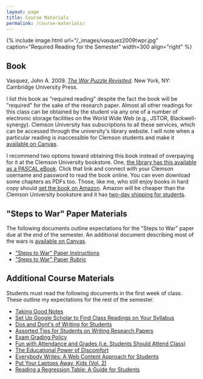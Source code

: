 ```yaml
---
layout: page
title: Course Materials
permalink: /course-materials/
---
```


{% include image.html url="/_images/vasquez2009twpr.jpg" caption="Required Reading for the Semester" width=300 align="right" %}

## Book

Vasquez, John A. 2009. [*The War Puzzle Revisited*](https://www.amazon.com/Revisited-Cambridge-Studies-International-Relations/dp/0521708230). New York, NY: Cambridge University Press. 

I list this book as "required reading" despite the fact the book will be "required" for the sake of the research paper. Almost all other readings for this class can be obtained by the student via any one of a number of electronic storage facilities on the World Wide Web (e.g., JSTOR, Blackwell-synergy). Clemson University has subscriptions to all these services, which can be accessed through the university's library website. I will note when a particular reading is inaccessible for Clemson students and make it [available on Canvas](https://www.clemson.edu/canvas/).

I recommend two options toward obtaining this book instead of overpaying for it at the Clemson University bookstore. One, [the library has this available as a PASCAL eBook](http://libcat.clemson.edu/record=b3650354). Click that link and connect with your Clemson username and password to read the book online. You can even download some chapters as PDFs too. Those, like me, who still enjoy books in hard copy should [get the book on Amazon](https://www.amazon.com/Revisited-Cambridge-Studies-International-Relations/dp/0521708230). Amazon will be cheaper than the Clemson University bookstore and it has [two-day shipping for students](https://www.amazon.com/Amazon-Student/b?ie=UTF8&node=668781011).

## "Steps to War" Paper Materials

The following documents outline expectations for the "Steps to War" paper due at the end of the semester. An additional document describing most of the wars is [available on Canvas](https://www.clemson.edu/canvas/).

- ["Steps to War" Paper Instructions](http://posc3610.svmiller.com/steps-to-war-assignment/steps-to-war-assignment.pdf)
- ["Steps to War" Paper Rubric](http://posc3610.svmiller.com/steps-to-war-assignment/steps-to-war-paper-rubric.pdf)


## Additional Course Materials

Students must read the following documents in the first week of class. These outline my expectations for the rest of the semester.

- [Taking Good Notes](http://svmiller.com/blog/2014/09/taking-good-notes/)
- [Set Up Google Scholar to Find Class Readings on Your Syllabus](http://svmiller.com/blog/2017/07/set-up-google-scholar-to-find-class-readings/)
- [Dos and Dont's of Writing for Students](http://svmiller.com/blog/2015/06/dos-and-donts-of-writing-for-students/)
- [Assorted Tips for Students on Writing Research Papers](http://svmiller.com/blog/2015/12/assorted-tips-students-research-papers/)
- [Exam Grading Policy](https://www.dropbox.com/s/apihjs7di81aqcv/svm-exam-grading-policy.pdf?dl=0)
- [Fun with Attendance and Grades (i.e. Students Should Attend Class)](http://svmiller.com/blog/2016/05/fun-with-attendance-grades/)
- [The Educational Power of Discomfort](http://svmiller.com/blog/2016/05/educational-power-discomfort/)
- [Everybody Writes: A Web Content Approach for Students](http://svmiller.com/blog/2016/05/everybody-writes-academic/)
- [Put Your Laptops Away, Kids (Vol. 2)](http://svmiller.com/blog/2016/05/put-your-laptops-away-2/)
- [Reading a Regression Table: A Guide for Students](http://svmiller.com/blog/2014/08/reading-a-regression-table-a-guide-for-students/)